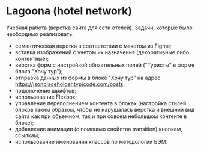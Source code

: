 # Lagoona (hotel network)

Учебная работа (верстка сайта для сети отелей). 
Задачи, которые было необходимо реализовать:
- семантическая верстка в соответствии с макетом из Figma;
- вставка изображений с учетом их назначения (декоративные либо контентные);
- верстка форм с настройкой обязательных полей ("Туристы" в форме блока "Хочу тур");
- отправка данных из формы в блоке "Хочу тур" на адрес https://jsonplaceholder.typicode.com/posts;
- подключение шрифтов;
- использование Flexbox;
- управление переполнением контента в блоках (настройка стилей блоков таким образом, чтобы не нарушалась верстка и внешний вид сайта как при объемном, так и при совсем небольшом контенте в блоке);
- добавление анимации (с помощью свойства transition) кнопкам, ссылкам;
- использование именования классов по методологии БЭМ.
